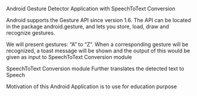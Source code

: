 Android Gesture Detector Application with SpeechToText Conversion

Android supports the Gesture API since version 1.6. The API can be located in the package android.gesture, and lets you store, load, draw and recognize gestures. 

We will present gestures: “A” to “Z”. When a corresponding gesture will be recognized, a toast message will be shown and the output of this would be given as input to SpeechToText Conversion module 

SpeechToText Conversion module Further translates the detected text to Speech

Motivation of this Android Application is to use for education purpose
